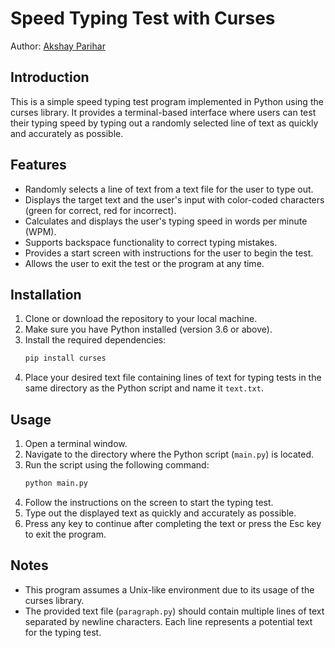# Speed Typing Test with Curses

Author: [Akshay Parihar](https://github.com/Akshayparihar07)

## Introduction

This is a simple speed typing test program implemented in Python using the curses library. It provides a terminal-based interface where users can test their typing speed by typing out a randomly selected line of text as quickly and accurately as possible.

## Features

- Randomly selects a line of text from a text file for the user to type out.
- Displays the target text and the user's input with color-coded characters (green for correct, red for incorrect).
- Calculates and displays the user's typing speed in words per minute (WPM).
- Supports backspace functionality to correct typing mistakes.
- Provides a start screen with instructions for the user to begin the test.
- Allows the user to exit the test or the program at any time.

## Installation

1. Clone or download the repository to your local machine.
2. Make sure you have Python installed (version 3.6 or above).
3. Install the required dependencies:
    ```bash
    pip install curses
    ```
4. Place your desired text file containing lines of text for typing tests in the same directory as the Python script and name it `text.txt`.

## Usage

1. Open a terminal window.
2. Navigate to the directory where the Python script (`main.py`) is located.
3. Run the script using the following command:
    ```bash
    python main.py
    ```
4. Follow the instructions on the screen to start the typing test.
5. Type out the displayed text as quickly and accurately as possible.
6. Press any key to continue after completing the text or press the Esc key to exit the program.

## Notes

- This program assumes a Unix-like environment due to its usage of the curses library.
- The provided text file (`paragraph.py`) should contain multiple lines of text separated by newline characters. Each line represents a potential text for the typing test.


